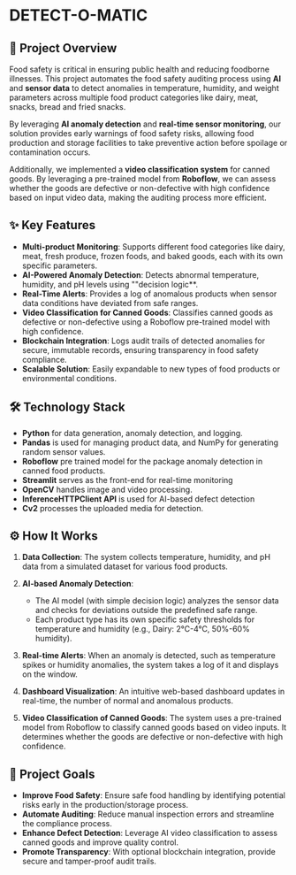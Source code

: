 # DETECT-O-MATIC
## 🚀 Project Overview
Food safety is critical in ensuring public health and reducing foodborne illnesses. This project automates the food safety auditing process using **AI** and **sensor data** to detect anomalies in temperature, humidity, and weight parameters across multiple food product categories like dairy, meat, snacks, bread and fried snacks.

By leveraging **AI anomaly detection** and **real-time sensor monitoring**, our solution provides early warnings of food safety risks, allowing food production and storage facilities to take preventive action before spoilage or contamination occurs.

Additionally, we implemented a **video classification system** for canned goods. By leveraging a pre-trained model from **Roboflow**, we can assess whether the goods are defective or non-defective with high confidence based on input video data, making the auditing process more efficient.

## ✨ Key Features
- **Multi-product Monitoring**: Supports different food categories like dairy, meat, fresh produce, frozen foods, and baked goods, each with its own specific parameters.
- **AI-Powered Anomaly Detection**: Detects abnormal temperature, humidity, and pH levels using ""decision logic**.
- **Real-Time Alerts**: Provides a log of anomalous products when sensor data conditions have deviated from safe ranges.
- **Video Classification for Canned Goods**: Classifies canned goods as defective or non-defective using a Roboflow pre-trained model with high confidence.
- **Blockchain Integration**: Logs audit trails of detected anomalies for secure, immutable records, ensuring transparency in food safety compliance.
- **Scalable Solution**: Easily expandable to new types of food products or environmental conditions.

## 🛠️ Technology Stack
- **Python** for data generation, anomaly detection, and logging.
- **Pandas** is used for managing product data, and NumPy for generating random sensor values.
- **Roboflow** pre trained model for the package anomaly detection in canned food products.
- **Streamlit** serves as the front-end for real-time monitoring
- **OpenCV** handles image and video processing. 
- **InferenceHTTPClient API** is used for AI-based defect detection
- **Cv2** processes the uploaded media for detection. 

## ⚙️ How It Works
1. **Data Collection**: The system collects temperature, humidity, and pH data from a simulated dataset for various food products.
   
2. **AI-based Anomaly Detection**:
   - The AI model (with simple decision logic) analyzes the sensor data and checks for deviations outside the predefined safe range.
   - Each product type has its own specific safety thresholds for temperature and humidity (e.g., Dairy: 2°C-4°C, 50%-60% humidity).

3. **Real-time Alerts**: When an anomaly is detected, such as temperature spikes or humidity anomalies, the system takes a log of it and displays on the window.

4. **Dashboard Visualization**: An intuitive web-based dashboard updates in real-time, the number of normal and anomalous products.
5. **Video Classification of Canned Goods**: The system uses a pre-trained model from Roboflow to classify canned goods based on video inputs. It determines whether the goods are defective or non-defective with high confidence.


## 🎯 Project Goals
- **Improve Food Safety**: Ensure safe food handling by identifying potential risks early in the production/storage process.
- **Automate Auditing**: Reduce manual inspection errors and streamline the compliance process.
- **Enhance Defect Detection**: Leverage AI video classification to assess canned goods and improve quality control.
- **Promote Transparency**: With optional blockchain integration, provide secure and tamper-proof audit trails.

                                                                           

